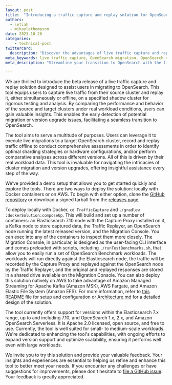 ```yaml
---
layout: post
title:  "Introducing a traffic capture and replay solution for OpenSearch migrations and upgrades"
authors: 
  - setiah
  - mikaylathompson
date: 2023-10-26
categories: 
    - technical-post
twittercard:
  description: "Discover the advantages of live traffic capture and replay solution to streamline your migration and upgrade process to OpenSearch."
meta_keywords: live traffic capture, OpenSearch migration, OpenSearch version upgrade, traffic replay in OpenSearch
meta_description: "Streamline your transition to OpenSearch with the live traffic capture and replay solution."

---
```


We are thrilled to introduce the beta release of a live traffic capture and replay solution designed to assist users in migrating to OpenSearch. This tool equips users to capture live traffic from their source cluster and replay it, either simultaneously or offline, on a specified shadow cluster for rigorous testing and analysis. By comparing the performance and behavior of the source and target clusters under real workload conditions, users can gain valuable insights. This enables the early detection of potential migration or version upgrade issues, facilitating a seamless transition to OpenSearch.

The tool aims to serve a multitude of purposes. Users can leverage it to execute live migrations to a target OpenSearch cluster, record and replay traffic offline to conduct comprehensive assessments in order to identify optimal sharding strategies or hardware configurations, and/or perform comparative analyses across different versions. All of this is driven by their real workload data. This tool is invaluable for navigating the intricacies of cluster migration and version upgrades, offering insightful assistance every step of the way.

We’ve provided a demo setup that allows you to get started quickly and explore the tools. There are two ways to deploy the solution: locally with Docker containers or on AWS. To begin with either option, clone the [GitHub repository](https://github.com/opensearch-project/opensearch-migrations/tree/capture-and-replay-v0.1.0) or download a signed tarball from the [releases page](https://github.com/opensearch-project/opensearch-migrations/releases/tag/0.1.0).

To deploy locally with Docker, `cd TrafficCapture` and `./gradlew :dockerSolution:composeUp`. This will build and set up a number of containers: an Elasticsearch 7.10 node with the Capture Proxy installed on it, a Kafka node to store captured data, the Traffic Replayer, an OpenSearch node running the latest released version, and the Migration Console. You can exec into any of the containers to inspect them more closely. The Migration Console, in particular, is designed as the user-facing CLI interface and comes preloaded with scripts, including `./runTestBenchmarks.sh`, that allow you to easily run a set of OpenSearch Benchmark workloads. The workloads will run directly against the Elasticsearch node, the traffic will be recorded by the Capture Proxy and replayed against the OpenSearch node by the Traffic Replayer, and the original and replayed responses are stored in a shared drive available on the Migration Console. You can also deploy this solution natively on AWS to take advantage of Amazon Managed Streaming for Apache Kafka (Amazon MSK), AWS Fargate, and Amazon Elastic File System (Amazon EFS). For more information, refer to [this README](https://github.com/opensearch-project/opensearch-migrations/blob/capture-and-replay-v0.1.0/TrafficCapture/README.md) file for setup and configuration or [Architecture.md](https://github.com/opensearch-project/opensearch-migrations/blob/capture-and-replay-v0.1.0/docs/Architecture.md) for a detailed design of the solution.

The tool currently offers support for versions within the Elasticsearch 7.x range, up to and including 7.10, and OpenSearch 1.x, 2.x, and Amazon OpenSearch Serverless. It is Apache 2.0 licensed, open source, and free to use. Currently, the tool is well suited for small- to medium-scale workloads. We're dedicated to enhancing the tool's capabilities, with ongoing efforts to expand version support and optimize scalability, ensuring it performs well even with large workloads.

We invite you to try this solution and provide your valuable feedback. Your insights and experiences are essential to helping us refine and enhance this tool to better meet your needs. If you encounter any challenges or have suggestions for improvements, please don't hesitate to [file a GitHub issue](https://github.com/opensearch-project/opensearch-migrations/issues/new/choose). Your feedback is greatly appreciated.

